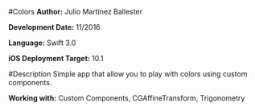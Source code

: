 #Colors
**Author:** Julio Martínez Ballester

**Development Date:** 11/2016

**Language:** Swift 3.0

**iOS Deployment Target:** 10.1

#Description
Simple app that allow you to play with colors using custom components.

**Working with:** Custom Components, CGAffineTransform, Trigonometry